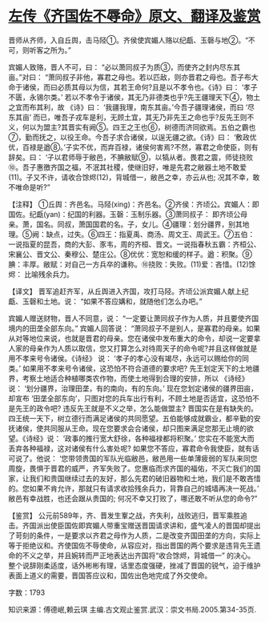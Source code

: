 # [左传《齐国佐不辱命》原文、翻译及鉴赏](https://www.vrrw.net/wx/13997.html)

晋师从齐师，入自丘舆，击马陉①。齐侯使宾媚人赂以纪甗、玉磬与地②。“不可，则听客之所为。”

宾媚人致赂，晋人不可，曰： “必以萧同叔子为质③，而使齐之封内尽东其亩。”对曰： “萧同叔子非他，寡君之母也。若以匹敌，则亦晋君之母也。吾子布大命于诸侯，而曰必质其母以为信，其若王命何?且是以不孝令也。《诗》曰： ‘孝子不匮，永锡尔类。’ 若以不孝令于诸侯，其无乃非德类也乎?先王疆理天下④，物土之宜而布其利，故 《诗》曰： ‘我疆我理，南东其亩。’今吾子疆理诸侯，而曰 ‘尽东其亩’ 而已，唯吾子戎车是利，无顾土宜，其无乃非先王之命也乎?反先王则不义，何以为盟主?其晋实有阙⑤。四王之王也⑥，树德而济同欲焉。五伯之霸也⑦，勤而抚之，以役王命。今吾子求合诸侯，以逞无疆之欲。《诗》曰： ‘敷政优优，百禄是遒⑧。’子实不优，而弃百禄，诸侯何害焉?不然，寡君之命使臣，则有辞矣。曰： ‘子以君师辱于敝邑，不腆敝赋⑨，以犒从者。畏君之震，师徒挠败⑩。吾子惠徼齐国之福，不泯其社稷，使继旧好，唯是先君之敝器土地不敢爱(11)。子又不许，请收合馀烬(12)，背城借一，敝邑之幸，亦云从也; 况其不幸，敢不唯命是听?”

【注释】 ①丘舆：齐邑名。马陉(xing)：齐邑名。②齐侯：齐顷公。宾媚人：即国佐。纪甗(yan)：纪国的利器。玉磬：玉制乐器。③萧同叔子： 即齐顷公母亲。萧，国名。同叔，萧国国君的名。子，女儿。④疆理：划分疆界，别其地理。⑤阙：缺点，过失。⑥四王：指夏禹、商汤、周文王、周武王。⑦五伯：一说指夏的昆吾，商的大彭、豕韦，周的齐桓、晋文。一说指春秋五霸：齐桓公、宋襄公、晋文公、秦穆公、楚庄公。⑧优优：宽恕和缓的样子。遒：积聚。⑨腆：丰厚。敝赋：对自己一方兵卒的谦称。⑩挠败：失败。(11)爱：吝惜。(12)馀烬： 比喻残余兵力。



【译文】 晋军追赶齐军，从丘舆进入齐国，攻打马陉。齐顷公派宾媚人献上纪甗、玉磬和土地。说： “如果不答应媾和，就随他们怎么办吧。”

宾媚人赠送财物，晋人不同意，说： “一定要让萧同叔子作为人质，并且要使齐国境内的田垄全部东向。” 宾媚人回答说： “萧同叔子不是别人，是寡君的母亲。如果从对等地位来说，也就是晋君的母亲。您在诸侯中发布重大的命令，却说一定要拿人家的母亲作为人质以取信，您又打算怎么对待周天子的命令呢?并且这样做就是用不孝来号令诸侯。《诗经》 说： ‘孝子的孝心没有竭尽，永远可以赐给你的同类。’ 如果用不孝来号令诸侯，这恐怕不符合道德的要求吧? 先王划定天下的土地疆界，考察土地适合种植哪类农作物，而使土地得到合理的安排，所以 《诗经》说： ‘划分疆界，治理田垄，有的南向，有的东向。’ 现在您划定诸侯的疆界田亩，却宣布 ‘田垄全部东向’，只图对您的兵车出行有利，不顾土地是否适宜，这恐怕不是先王的政令吧? 违反先王就是不义之举，怎么能做盟主? 晋国实在是有缺失的。四王统一天下，树立德行而满足诸侯的共同愿望。五伯能够成就霸业，都辛勤的安抚诸侯，使共同服从王命。现在您要求会合诸侯，却只图来满足您那无止境的欲望。《诗经》说： ‘政事的推行宽大舒徐，各种福禄都将积聚。’ 您实在不能宽大而丢弃各种福禄，这对诸侯有什么害处呢? 如果您不答应，寡君命令我使臣，就有话可说了。他说： ‘您带领贵国的军队光临敝邑，敝邑用一些单薄疲弱的军队来同您周旋，畏惧于晋君的威严，齐军失败了。您惠临而求齐国的福佑，不灭亡我们的国家，让我们和贵国继续过去的友好，那么先君的破旧器物和土地，我们是不敢吝惜的。您如果不肯允许，那就只有请求收拾残余兵力，背靠自己的城墙再决一死战。’ 敝邑有幸战胜，也还会跟从贵国的; 何况不幸又打败了，哪还敢不听从您的命令?”

【鉴赏】 公元前589年，齐、晋发生鞌之战，齐失利，战败逃归，晋军乘胜追击。齐国派出使臣国佐即宾媚人带重宝赠送晋国请求讲和，盛气凌人的晋国却提出了苛刻的条件，一是要求以齐君之母作为人质，二是改变齐国田垄的方向，实际上等于拒绝议和。齐使国佐不辱使命，从容应对，指出晋国的两个要求是违背先王遗命的不义之举，并且婉转而严正地表达出齐国将“收合馀烬，背城借一” 的决心。整个说辞刚柔适度，话外彬彬有理，话里态度强硬，挫减了晋国的锐气，迫于维护表面上道义的需要，晋国答应议和，国佐出色地完成了外交使命。

字数：1793

知识来源：傅德岷,赖云琪 主编.古文观止鉴赏.武汉：崇文书局.2005.第34-35页.

